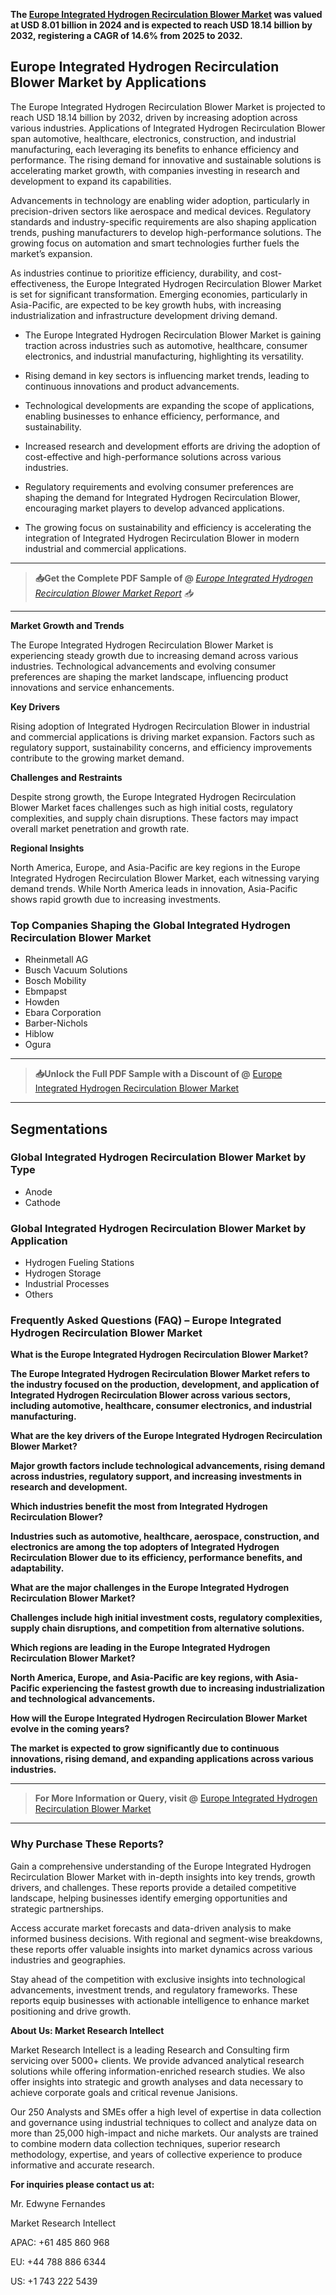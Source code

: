 <p><strong>The <a href="https://www.marketresearchintellect.com/download-sample/?rid=1057162&amp;utm_source=Pulse-April-Europe&amp;utm_medium=852">Europe Integrated Hydrogen Recirculation Blower Market</a> was valued at USD 8.01 billion in 2024 and is expected to reach USD 18.14 billion by 2032, registering a CAGR of 14.6% from 2025 to 2032.</strong></p><h2>Europe Integrated Hydrogen Recirculation Blower Market by Applications&nbsp;</h2><p><p>The Europe Integrated Hydrogen Recirculation Blower Market is projected to reach USD 18.14 billion by 2032, driven by increasing adoption across various industries. Applications of Integrated Hydrogen Recirculation Blower span automotive, healthcare, electronics, construction, and industrial manufacturing, each leveraging its benefits to enhance efficiency and performance. The rising demand for innovative and sustainable solutions is accelerating market growth, with companies investing in research and development to expand its capabilities.</p><p>Advancements in technology are enabling wider adoption, particularly in precision-driven sectors like aerospace and medical devices. Regulatory standards and industry-specific requirements are also shaping application trends, pushing manufacturers to develop high-performance solutions. The growing focus on automation and smart technologies further fuels the market&rsquo;s expansion.</p><p>As industries continue to prioritize efficiency, durability, and cost-effectiveness, the Europe Integrated Hydrogen Recirculation Blower Market is set for significant transformation. Emerging economies, particularly in Asia-Pacific, are expected to be key growth hubs, with increasing industrialization and infrastructure development driving demand.</p></p><ul><li><p>The Europe Integrated Hydrogen Recirculation Blower Market is gaining traction across industries such as automotive, healthcare, consumer electronics, and industrial manufacturing, highlighting its versatility.</p></li><li><p>Rising demand in key sectors is influencing market trends, leading to continuous innovations and product advancements.</p></li><li><p>Technological developments are expanding the scope of applications, enabling businesses to enhance efficiency, performance, and sustainability.</p></li><li><p>Increased research and development efforts are driving the adoption of cost-effective and high-performance solutions across various industries.</p></li><li><p>Regulatory requirements and evolving consumer preferences are shaping the demand for Integrated Hydrogen Recirculation Blower, encouraging market players to develop advanced applications.</p></li><li><p>The growing focus on sustainability and efficiency is accelerating the integration of Integrated Hydrogen Recirculation Blower in modern industrial and commercial applications.</p></li></ul><hr /><blockquote><p><strong><span class="font-[700]">📥Get the Complete PDF Sample of @ </span></strong><em><span class="font-[700]"><a href="https://www.marketresearchintellect.com/download-sample/?rid=1057162&amp;utm_source=Pulse-April-Europe&amp;utm_medium=852" target="_blank" data-tracking-control-name="article-ssr-frontend-pulse_little-text-block" data-tracking-will-navigate="" data-test-link="">Europe Integrated Hydrogen Recirculation Blower Market Report</a>&nbsp;📥</span></em></p></blockquote><hr /><p class="" data-start="77" data-end="360"><strong data-start="77" data-end="105">Market Growth and Trends</strong></p><p class="" data-start="77" data-end="360">The Europe Integrated Hydrogen Recirculation Blower Market is experiencing steady growth due to increasing demand across various industries. Technological advancements and evolving consumer preferences are shaping the market landscape, influencing product innovations and service enhancements.</p><p class="" data-start="362" data-end="606"><strong data-start="362" data-end="377">Key Drivers</strong></p><p class="" data-start="362" data-end="606">Rising adoption of Integrated Hydrogen Recirculation Blower in industrial and commercial applications is driving market expansion. Factors such as regulatory support, sustainability concerns, and efficiency improvements contribute to the growing market demand.</p><p class="" data-start="608" data-end="849"><strong data-start="608" data-end="637">Challenges and Restraints</strong></p><p class="" data-start="608" data-end="849">Despite strong growth, the Europe Integrated Hydrogen Recirculation Blower Market faces challenges such as high initial costs, regulatory complexities, and supply chain disruptions. These factors may impact overall market penetration and growth rate.</p><p class="" data-start="851" data-end="1095"><strong data-start="851" data-end="872">Regional Insights</strong></p><p class="" data-start="851" data-end="1095">North America, Europe, and Asia-Pacific are key regions in the Europe Integrated Hydrogen Recirculation Blower Market, each witnessing varying demand trends. While North America leads in innovation, Asia-Pacific shows rapid growth due to increasing investments.</p><p><h3>Top Companies Shaping the Global Integrated Hydrogen Recirculation Blower Market </h3><ul><li>Rheinmetall AG</li><li>Busch Vacuum Solutions</li><li>Bosch Mobility</li><li>Ebmpapst</li><li>Howden</li><li>Ebara Corporation</li><li>Barber-Nichols</li><li>Hiblow</li><li>Ogura</li></ul></p><hr /><blockquote><p><strong>📥Unlock the Full PDF Sample with a Discount of @</strong> <a href="https://www.marketresearchintellect.com/ask-for-discount/?rid=1057162&amp;utm_source=Pulse-April-Europe&amp;utm_medium=852">Europe Integrated Hydrogen Recirculation Blower Market</a></p></blockquote><hr /><p><h2>Segmentations</h2><h3>Global Integrated Hydrogen Recirculation Blower Market by Type</h3><ul><li>Anode</li><li>Cathode</li></ul><h3>Global Integrated Hydrogen Recirculation Blower Market by Application</h3><ul><li>Hydrogen Fueling Stations</li><li>Hydrogen Storage</li><li>Industrial Processes</li><li>Others</li></ul></p><h3><strong>Frequently Asked Questions (FAQ) &ndash; Europe Integrated Hydrogen Recirculation Blower Market</strong></h3><p><strong>What is the Europe Integrated Hydrogen Recirculation Blower Market?</strong></p><p><strong>The Europe Integrated Hydrogen Recirculation Blower Market refers to the industry focused on the production, development, and application of Integrated Hydrogen Recirculation Blower across various sectors, including automotive, healthcare, consumer electronics, and industrial manufacturing.</strong></p><p><strong>What are the key drivers of the Europe Integrated Hydrogen Recirculation Blower Market?</strong></p><p><strong>Major growth factors include technological advancements, rising demand across industries, regulatory support, and increasing investments in research and development.</strong></p><p><strong>Which industries benefit the most from Integrated Hydrogen Recirculation Blower?</strong></p><p><strong>Industries such as automotive, healthcare, aerospace, construction, and electronics are among the top adopters of Integrated Hydrogen Recirculation Blower due to its efficiency, performance benefits, and adaptability.</strong></p><p><strong>What are the major challenges in the Europe Integrated Hydrogen Recirculation Blower Market?</strong></p><p><strong>Challenges include high initial investment costs, regulatory complexities, supply chain disruptions, and competition from alternative solutions.</strong></p><p><strong>Which regions are leading in the Europe Integrated Hydrogen Recirculation Blower Market?</strong></p><p><strong>North America, Europe, and Asia-Pacific are key regions, with Asia-Pacific experiencing the fastest growth due to increasing industrialization and technological advancements.</strong></p><p><strong>How will the Europe Integrated Hydrogen Recirculation Blower Market evolve in the coming years?</strong></p><p><strong>The market is expected to grow significantly due to continuous innovations, rising demand, and expanding applications across various industries.</strong></p><hr /><blockquote><p><span class="font-[700]"><strong>For More Information or Query, visit&nbsp;@</strong>&nbsp;</span><span class="font-[700]"><a href="https://www.marketresearchintellect.com/product/integrated-hydrogen-recirculation-blower-market/?utm_source=Linkedin&utm_medium=852" target="_blank" data-tracking-control-name="article-ssr-frontend-pulse_little-text-block" data-tracking-will-navigate="" data-test-link="">Europe Integrated Hydrogen Recirculation Blower Market</a></span></p></blockquote><hr /><h3><strong data-start="0" data-end="31">Why Purchase These Reports?</strong></h3><p class="" data-start="35" data-end="297">Gain a comprehensive understanding of the Europe Integrated Hydrogen Recirculation Blower Market with in-depth insights into key trends, growth drivers, and challenges. These reports provide a detailed competitive landscape, helping businesses identify emerging opportunities and strategic partnerships.</p><p class="" data-start="299" data-end="540">Access accurate market forecasts and data-driven analysis to make informed business decisions. With regional and segment-wise breakdowns, these reports offer valuable insights into market dynamics across various industries and geographies.</p><p class="" data-start="542" data-end="784">Stay ahead of the competition with exclusive insights into technological advancements, investment trends, and regulatory frameworks. These reports equip businesses with actionable intelligence to enhance market positioning and drive growth.</p><p><strong><span class="font-[700]">About Us: Market Research Intellect</span></strong></p><p><span class="">Market Research Intellect is a leading Research and Consulting firm servicing over 5000+ clients. We provide advanced analytical research solutions while offering information-enriched research studies.&nbsp;</span>We also offer insights into strategic and growth analyses and data necessary to achieve corporate goals and critical revenue Janisions.</p><p><span class="">Our 250 Analysts and SMEs offer a high level of expertise in data collection and governance using industrial techniques to collect and analyze data on more than 25,000 high-impact and niche markets. Our analysts are trained to combine modern data collection techniques, superior research methodology, expertise, and years of collective experience to produce informative and accurate research.</span></p><p><strong>For inquiries please contact us at:</strong></p><p>Mr. Edwyne Fernandes</p><p>Market Research Intellect</p><p>APAC: +61 485 860 968</p><p>EU: +44 788 886 6344</p><p>US: +1 743 222 5439</p>